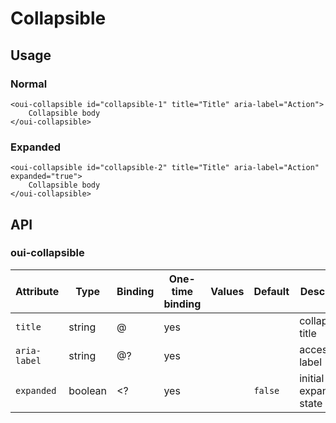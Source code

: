 # Collapsible

<component-status cx-design="complete" ux="complete"></component-status>

## Usage

### Normal

```html:preview
<oui-collapsible id="collapsible-1" title="Title" aria-label="Action">
    Collapsible body
</oui-collapsible>
```

### Expanded

```html:preview
<oui-collapsible id="collapsible-2" title="Title" aria-label="Action" expanded="true">
    Collapsible body
</oui-collapsible>
```

## API

### oui-collapsible

| Attribute         | Type            | Binding | One-time binding | Values                    | Default             | Description                        |
| ----              | ----            | ----    | ----             | ----                      | ----                | ----                               |
| `title`           | string          | @       | yes              |                           |                     | collapsible title                  |
| `aria-label`      | string          | @?      | yes              |                           |                     | accessibility label                |
| `expanded`        | boolean         | <?      | yes              |                           | `false`             | initial expanded state             |

